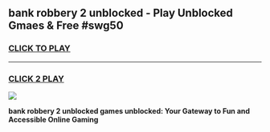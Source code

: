 
## bank robbery 2 unblocked - Play Unblocked Gmaes & Free #swg50
<h3>
<a href="https://news.freeplayer.one?title=bank_robbery_2_unblocked&ref=24F">CLICK TO PLAY</a></h3>
<hr>

<h3>
<a href="https://news.freeplayer.one?title=bank_robbery_2_unblocked&ref=24F">CLICK 2 PLAY</a>
  
</h3>

<a href="https://news.freeplayer.one?title=bank_robbery_2_unblocked&ref=24F/"><img src="https://clearcache.store/games.png"></a>


**bank robbery 2 unblocked games unblocked: Your Gateway to Fun and Accessible Online Gaming**
